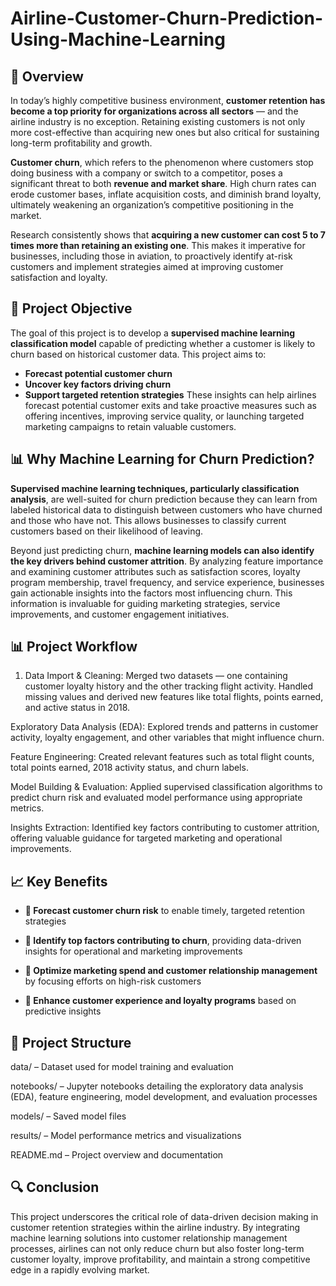 # Airline-Customer-Churn-Prediction-Using-Machine-Learning
## 📌 Overview
In today’s highly competitive business environment, **customer retention has become a top priority for organizations across all sectors** — and the airline industry is no exception. Retaining existing customers is not only more cost-effective than acquiring new ones but also critical for sustaining long-term profitability and growth.

**Customer churn**, which refers to the phenomenon where customers stop doing business with a company or switch to a competitor, poses a significant threat to both **revenue and market share**. High churn rates can erode customer bases, inflate acquisition costs, and diminish brand loyalty, ultimately weakening an organization’s competitive positioning in the market.

Research consistently shows that **acquiring a new customer can cost 5 to 7 times more than retaining an existing one**. This makes it imperative for businesses, including those in aviation, to proactively identify at-risk customers and implement strategies aimed at improving customer satisfaction and loyalty.

## 🎯 Project Objective
The goal of this project is to develop a **supervised machine learning classification model** capable of predicting whether a customer is likely to churn based on historical customer data. This project aims to:
* **Forecast potential customer churn**
* **Uncover key factors driving churn**
* **Support targeted retention strategies**
These insights can help airlines forecast potential customer exits and take proactive measures such as offering incentives, improving service quality, or launching targeted marketing campaigns to retain valuable customers.

## 📊 Why Machine Learning for Churn Prediction?
**Supervised machine learning techniques, particularly classification analysis**, are well-suited for churn prediction because they can learn from labeled historical data to distinguish between customers who have churned and those who have not. This allows businesses to classify current customers based on their likelihood of leaving.

Beyond just predicting churn, **machine learning models can also identify the key drivers behind customer attrition**. By analyzing feature importance and examining customer attributes such as satisfaction scores, loyalty program membership, travel frequency, and service experience, businesses gain actionable insights into the factors most influencing churn. This information is invaluable for guiding marketing strategies, service improvements, and customer engagement initiatives.

## 📊 Project Workflow
1. Data Import & Cleaning:
Merged two datasets — one containing customer loyalty history and the other tracking flight activity. Handled missing values and derived new features like total flights, points earned, and active status in 2018.

Exploratory Data Analysis (EDA):
Explored trends and patterns in customer activity, loyalty engagement, and other variables that might influence churn.

Feature Engineering:
Created relevant features such as total flight counts, total points earned, 2018 activity status, and churn labels.

Model Building & Evaluation:
Applied supervised classification algorithms to predict churn risk and evaluated model performance using appropriate metrics.

Insights Extraction:
Identified key factors contributing to customer attrition, offering valuable guidance for targeted marketing and operational improvements.

## 📈 Key Benefits
* **📌 Forecast customer churn risk** to enable timely, targeted retention strategies

* **📌 Identify top factors contributing to churn**, providing data-driven insights for operational and marketing improvements

* **📌 Optimize marketing spend and customer relationship management** by focusing efforts on high-risk customers

* **📌 Enhance customer experience and loyalty programs** based on predictive insights

## 📂 Project Structure
data/ – Dataset used for model training and evaluation

notebooks/ – Jupyter notebooks detailing the exploratory data analysis (EDA), feature engineering, model development, and evaluation processes

models/ – Saved model files

results/ – Model performance metrics and visualizations

README.md – Project overview and documentation

## 🔍 Conclusion
This project underscores the critical role of data-driven decision making in customer retention strategies within the airline industry. By integrating machine learning solutions into customer relationship management processes, airlines can not only reduce churn but also foster long-term customer loyalty, improve profitability, and maintain a strong competitive edge in a rapidly evolving market.
